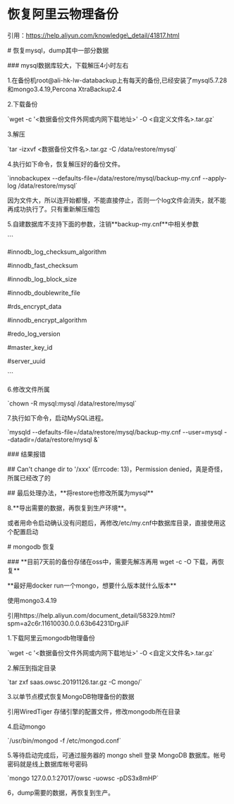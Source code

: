 # 恢复阿里云物理备份

引用：https://help.aliyun.com/knowledge\_detail/41817.html

\# 恢复mysql，dump其中一部分数据

\#\#\# mysql数据库较大，下载解压4小时左右

1.在备份机root@ali-hk-lw-databackup上有每天的备份,已经安装了mysql5.7.28和mongo3.4.19,Percona XtraBackup2.4

2.下载备份

\`wget -c '&lt;数据备份文件外网或内网下载地址&gt;' -O &lt;自定义文件名&gt;.tar.gz\`

3.解压

\`tar -izxvf &lt;数据备份文件名&gt;.tar.gz -C /data/restore/mysql\`

4.执行如下命令，恢复解压好的备份文件。

\`innobackupex --defaults-file=/data/restore/mysql/backup-my.cnf --apply-log /data/restore/mysql\`

因为文件大，所以连开始都慢，不能直接停止，否则一个log文件会消失，就不能再成功执行了。只有重新解压缩包

5.自建数据库不支持下面的参数，注销\*\*backup-my.cnf\*\*中相关参数

\`\`\`

\#innodb\_log\_checksum\_algorithm

\#innodb\_fast\_checksum

\#innodb\_log\_block\_size

\#innodb\_doublewrite\_file

\#rds\_encrypt\_data

\#innodb\_encrypt\_algorithm

\#redo\_log\_version

\#master\_key\_id

\#server\_uuid

\`\`\`

6.修改文件所属

\`chown -R mysql:mysql /data/restore/mysql\`

7.执行如下命令，启动MySQL进程。

\`mysqld --defaults-file=/data/restore/mysql/backup-my.cnf --user=mysql --datadir=/data/restore/mysql &\`

\#\#\# 结果报错

\#\# Can't change dir to '/xxx' \(Errcode: 13\)，Permission denied，真是奇怪，所属已经改了的

\#\# 最后处理办法，\*\*将restore也修改所属为mysql\*\*

8.\*\*导出需要的数据，再恢复到生产环境\*\*。



或者用命令启动确认没有问题后，再修改/etc/my.cnf中数据库目录，直接使用这个配置启动

\# mongodb 恢复  

\#\#\# \*\*目前7天前的备份存储在oss中，需要先解冻再用 wget -c -O 下载，再恢复\*\*

\*\*最好用docker run一个mongo，想要什么版本就什么版本\*\*

使用mongo3.4.19

引用https://help.aliyun.com/document\_detail/58329.html?spm=a2c6r.11610030.0.0.63b64231DrgJiF

1.下载阿里云mongodb物理备份

\`wget -c '&lt;数据备份文件外网或内网下载地址&gt;' -O &lt;自定义文件名&gt;.tar.gz\`

2.解压到指定目录

\`tar zxf saas.owsc.20191126.tar.gz -C mongo/\`

3.以单节点模式恢复MongoDB物理备份的数据

引用WiredTiger 存储引擎的配置文件，修改mongodb所在目录

4.启动mongo

\`/usr/bin/mongod -f /etc/mongod.conf\`

5.等待启动完成后，可通过服务器的 mongo shell 登录 MongoDB 数据库。帐号密码就是线上数据库帐号密码

\`mongo 127.0.0.1:27017/owsc -uowsc -pDS3x8mHP\`

6，dump需要的数据，再恢复到生产。

